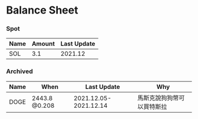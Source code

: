 # Balance Sheet

### Spot
|Name|Amount|Last Update|
|---|---|---|
|SOL|3.1|2021.12|

### Archived
|Name|When|Last Update|Why|
|---|---|---|---|
|DOGE|2443.8 @0.208|2021.12.05-2021.12.14|馬斯克說狗狗幣可以買特斯拉|
